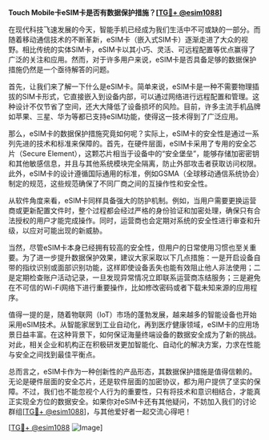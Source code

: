 **Touch Mobile卡eSIM卡是否有数据保护措施？[[TG💪+ @esim1088](https://t.me/s/esim1088)]**

在现代科技飞速发展的今天，智能手机已经成为我们生活中不可或缺的一部分。而随着移动通信技术的不断革新，eSIM卡（嵌入式SIM卡）逐渐走进了大众的视野。相比传统的实体SIM卡，eSIM卡以其小巧、灵活、可远程配置等优点赢得了广泛的关注和应用。然而，对于许多用户来说，eSIM卡是否具备足够的数据保护措施仍然是一个亟待解答的问题。

首先，让我们来了解一下什么是eSIM卡。简单来说，eSIM卡是一种不需要物理插拔的SIM卡形式，它直接嵌入到设备内部，可以通过网络进行远程配置和管理。这种设计不仅节省了空间，还大大降低了设备损坏的风险。目前，许多主流手机品牌如苹果、三星、华为等都已支持eSIM功能，使得这一技术得到了广泛应用。

那么，eSIM卡的数据保护措施究竟如何呢？实际上，eSIM卡的安全性是通过一系列先进的技术和标准来保障的。首先，在硬件层面，eSIM卡采用了专用的安全芯片（Secure Element），这颗芯片相当于设备中的“安全堡垒”，能够存储加密密钥和其他敏感信息，并且与其他系统模块完全隔离，防止外部攻击者获取访问权限。此外，eSIM卡的设计遵循国际通用的标准，例如GSMA（全球移动通信系统协会）制定的规范，这些规范确保了不同厂商之间的互操作性和安全性。

从软件角度来看，eSIM卡同样具备强大的防护机制。例如，当用户需要更换运营商或更新配置文件时，整个过程都会经过严格的身份验证和加密处理，确保只有合法授权的用户才能完成操作。同时，运营商也会定期对系统的安全性进行审查和升级，以应对可能出现的新威胁。

当然，尽管eSIM卡本身已经拥有较高的安全性，但用户的日常使用习惯也至关重要。为了进一步提升数据保护效果，建议大家采取以下几点措施：一是开启设备自带的指纹识别或面部识别功能，这样即使设备丢失也能有效阻止他人非法使用；二是定期检查账户活动记录，一旦发现异常情况立即联系运营商冻结服务；三是避免在不可信的Wi-Fi网络下进行重要操作，比如修改密码或者下载未知来源的应用程序。

值得一提的是，随着物联网（IoT）市场的蓬勃发展，越来越多的智能设备也开始采用eSIM技术。从智能家居到工业自动化，再到医疗健康领域，eSIM卡的应用场景日益丰富。在这种背景下，如何保证海量终端设备的数据安全成为了新的挑战。对此，相关企业和机构正在积极研发更加智能化、自动化的解决方案，力求在性能与安全之间找到最佳平衡点。

总而言之，eSIM卡作为一种创新性的产品形态，其数据保护措施是值得信赖的。无论是硬件层面的安全芯片，还是软件层面的加密协议，都为用户提供了坚实的保障。不过，我们也不能忽视个人行为的重要性，只有将技术和意识相结合，才能真正实现全方位的数据安全。如果你对eSIM卡还有其他疑问，不妨加入我们的讨论群组[[TG💪+ @esim1088](https://t.me/s/esim1088)]，与其他爱好者一起交流心得吧！

[[TG💪+ @esim1088](https://t.me/s/esim1088) ![Image](https://i.postimg.cc/4NQfJmqS/Snipaste-2025-05-13-00-14-12.png)]